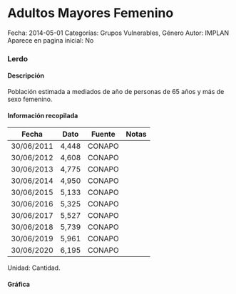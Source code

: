 Adultos Mayores Femenino
=====

Fecha: 2014-05-01
Categorías: Grupos Vulnerables, Género
Autor: IMPLAN
Aparece en pagina inicial: No

### Lerdo

#### Descripción

Población estimada a mediados de año de personas de 65 años y más de sexo femenino.

<!-- break -->

#### Información recopilada

<table class="table table-hover table-bordered matriz">
  <thead>
    <tr><th>Fecha</th><th>Dato</th><th>Fuente</th><th>Notas</th></tr>
  </thead>
  <tbody>
    <tr><td class="centrado">30/06/2011</td><td class="derecha">4,448</td><td>CONAPO</td><td></td></tr>
    <tr><td class="centrado">30/06/2012</td><td class="derecha">4,608</td><td>CONAPO</td><td></td></tr>
    <tr><td class="centrado">30/06/2013</td><td class="derecha">4,775</td><td>CONAPO</td><td></td></tr>
    <tr><td class="centrado">30/06/2014</td><td class="derecha">4,950</td><td>CONAPO</td><td></td></tr>
    <tr><td class="centrado">30/06/2015</td><td class="derecha">5,133</td><td>CONAPO</td><td></td></tr>
    <tr><td class="centrado">30/06/2016</td><td class="derecha">5,325</td><td>CONAPO</td><td></td></tr>
    <tr><td class="centrado">30/06/2017</td><td class="derecha">5,527</td><td>CONAPO</td><td></td></tr>
    <tr><td class="centrado">30/06/2018</td><td class="derecha">5,739</td><td>CONAPO</td><td></td></tr>
    <tr><td class="centrado">30/06/2019</td><td class="derecha">5,961</td><td>CONAPO</td><td></td></tr>
    <tr><td class="centrado">30/06/2020</td><td class="derecha">6,195</td><td>CONAPO</td><td></td></tr>
  </tbody>
</table>

Unidad: Cantidad.

#### Gráfica

<div id="Morrisljlxrybf" class="grafica"></div>
  <script>
  new Morris.Line({
    element: 'Morrisljlxrybf',
    data: [
      { fecha: '2011-06-30', dato: 4448 },
      { fecha: '2012-06-30', dato: 4608 },
      { fecha: '2013-06-30', dato: 4775 },
      { fecha: '2014-06-30', dato: 4950 },
      { fecha: '2015-06-30', dato: 5133 },
      { fecha: '2016-06-30', dato: 5325 },
      { fecha: '2017-06-30', dato: 5527 },
      { fecha: '2018-06-30', dato: 5739 },
      { fecha: '2019-06-30', dato: 5961 },
      { fecha: '2020-06-30', dato: 6195 }
    ],
    xkey: 'fecha',
    ykeys: ['dato'],
    labels: ['Dato'],
    lineColors: ['#FF5B02'],
    xLabelFormat: function(d) {
      return d.getDate()+'/'+(d.getMonth()+1)+'/'+d.getFullYear();
    },
    dateFormat: function (ts) {
      var d = new Date(ts);
      return d.getDate() + '/' + (d.getMonth() + 1) + '/' + d.getFullYear();
    }
  });
  </script>
